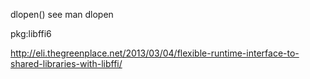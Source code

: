 

dlopen() see man dlopen

pkg:libffi6

http://eli.thegreenplace.net/2013/03/04/flexible-runtime-interface-to-shared-libraries-with-libffi/
